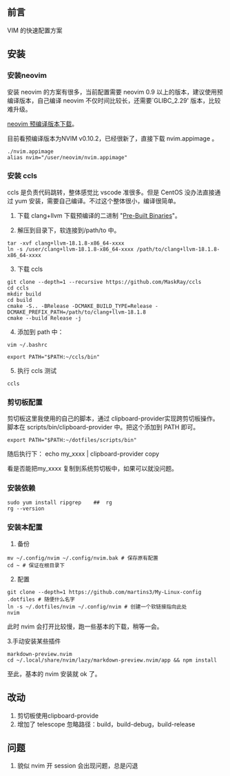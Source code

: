 
## 前言
VIM 的快速配置方案


## 安装
### 安装neovim

安装 neovim 的方案有很多，当前配置需要 neovim 0.9 以上的版本，建议使用预编译版本，自己编译 neovim 不仅时间比较长，还需要`GLIBC_2.29' 版本，比较难升级。

[neovim 预编译版本下载](https://github.com/neovim/neovim-releases/releases)。

目前看预编译版本为NVIM v0.10.2，已经很新了，直接下载 nvim.appimage 。
```
./nvim.appimage 
alias nvim="/user/neovim/nvim.appimage"
```

### 安装 ccls
ccls 是负责代码跳转，整体感觉比 vscode 准很多。但是 CentOS 没办法直接通过 yum 安装，需要自己编译。不过这个整体很小，编译很简单。

1. 下载 clang+llvm
 下载预编译的二进制 "[Pre-Built Binaries](https://releases.llvm.org/download.html
)"。

2. 解压到目录下，软连接到/path/to 中。

```
tar -xvf clang+llvm-18.1.8-x86_64-xxxx
ln -s /user/clang+llvm-18.1.8-x86_64-xxxx /path/to/clang+llvm-18.1.8-x86_64-xxxx
```

3. 下载 ccls

```
git clone --depth=1 --recursive https://github.com/MaskRay/ccls
cd ccls
mkdir build
cd build
cmake -S.. -BRelease -DCMAKE_BUILD_TYPE=Release -DCMAKE_PREFIX_PATH=/path/to/clang+llvm-18.1.8
cmake --build Release -j
```

4. 添加到 path 中：
```
vim ~/.bashrc

export PATH="$PATH:~/ccls/bin"

```

5. 执行 ccls 测试
```
ccls
```

### 剪切板配置
剪切板这里我使用的自己的脚本，通过 clipboard-provider实现跨剪切板操作。脚本在
scripts/bin/clipboard-provider 中。把这个添加到 PATH 即可。
```
export PATH="$PATH:~/dotfiles/scripts/bin"
```

随后执行下： echo my_xxxx | clipboard-provider copy

看是否能把my_xxxx 复制到系统剪切板中，如果可以就没问题。

### 安装依赖
```
sudo yum install ripgrep    ##  rg
rg --version
```

###  安装本配置

1. 备份
```
mv ~/.config/nvim ~/.config/nvim.bak # 保存原有配置
cd ~ # 保证在根目录下
```
2. 配置
```
git clone --depth=1 https://github.com/martins3/My-Linux-config .dotfiles # 随便什么名字
ln -s ~/.dotfiles/nvim ~/.config/nvim # 创建一个软链接指向此处
nvim
```
此时 nvim 会打开比较慢，跑一些基本的下载，稍等一会。

3.手动安装某些插件
```
markdown-preview.nvim
cd ~/.local/share/nvim/lazy/markdown-preview.nvim/app && npm install
```

至此，基本的 nvim 安装就 ok 了。


## 改动
1. 剪切板使用clipboard-provide
2. 增加了 telescope 忽略路径：build，build-debug，build-release

## 问题
1. 貌似 nvim 开 session 会出现问题，总是闪退


